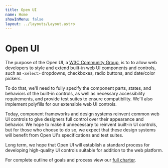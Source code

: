 ```yaml
---
title: Open UI
name: Home
showInMenu: false
layout: ../layouts/Layout.astro
---
```


# Open UI

The purpose of the Open UI, a [W3C Community Group](https://www.w3.org/community/open-ui/), is to to allow web developers to style and extend built-in web UI components and controls, such as `<select>` dropdowns, checkboxes, radio buttons, and date/color pickers.

To do that, we'll need to fully specify the component parts, states, and behaviors of the built-in controls, as well as necessary accessibility requirements, and provide test suites to ensure compatibility. We'll also implement polyfills for our extensible web UI controls.

Today, component frameworks and design systems reinvent common web UI controls to give designers full control over their appearance and behavior. We hope to make it unnecessary to reinvent built-in UI controls, but for those who choose to do so, we expect that these design systems will benefit from Open UI's specifications and test suites.

Long term, we hope that Open UI will establish a standard process for developing high-quality UI controls suitable for addition to the web platform.

For complete outline of goals and process view our [full charter](./charter).
